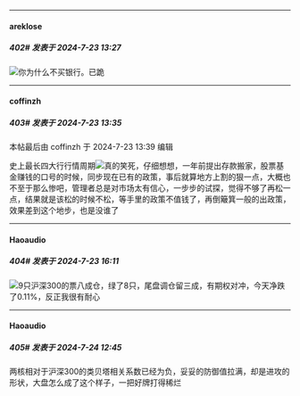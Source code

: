 ﻿
*****

####  areklose  
##### 402#       发表于 2024-7-23 13:27

<img src="https://static.saraba1st.com/image/smiley/face2017/152.png" referrerpolicy="no-referrer">你为什么不买银行。已跪


*****

####  coffinzh  
##### 403#       发表于 2024-7-23 13:35

 本帖最后由 coffinzh 于 2024-7-23 13:39 编辑 

史上最长四大行行情周期<img src="https://static.saraba1st.com/image/smiley/face2017/077.png" referrerpolicy="no-referrer">真的笑死，仔细想想，一年前提出存款搬家，股票基金赚钱的口号的时候，同步现在已有的政策，事后就算地方上割的狠一点，大概也不至于那么惨吧，管理者总是对市场太有信心，一步步的试探，觉得不够了再松一点，结果就是该松的时候不松，等手里的政策不值钱了，再倒簸箕一般的出政策，效果差到这个地步，也是没谁了


*****

####  Haoaudio  
##### 404#       发表于 2024-7-23 16:11

<img src="https://static.saraba1st.com/image/smiley/face2017/027.png" referrerpolicy="no-referrer">9只沪深300的票八成仓，绿了8只，尾盘调仓留三成，有期权对冲，今天净跌了0.11%，反正我很有耐心


*****

####  Haoaudio  
##### 405#       发表于 2024-7-24 12:45

两核相对于沪深300的类贝塔相关系数已经为负，妥妥的防御值拉满，却是进攻的形状，大盘怎么成了这个样子，一把好牌打得稀烂

